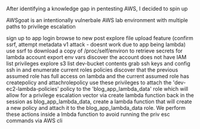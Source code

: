 After identifying a knowledge gap in pentesting AWS, I decided to spin up 


AWSgoat is an intentionally vulnerbale AWS lab environment with multiple paths to privilege escalation


sign up to app
login
browse to new post
explore file upload feature (confirm ssrf, attempt metadata v1 attack - doesnt work due to app being lambda)
use ssrf to download a copy of /proc/self/environ to retrieve secrets for lambda account
export env vars
discover the account does not have IAM list privileges
explore s3
list dev-bucket contents
grab ssh keys and config
ssh in and enumerate current roles policies
discover that the previous assumed role has full access on lambda and the current assumed role has createpolicy and attachrolepolicy
use these privileges to attach the 'dev-ec2-lambda-policies' policy to the 'blog_app_lambda_data' role which will allow for a privilege escalation vector via create lambda function
back in the session as blog_app_lambda_data, create a lambda function that will create a new policy and attach it to the blog_app_lambda_data role. We perform these actions inside a lmbda function to avoid running the priv esc commands via AWS cli